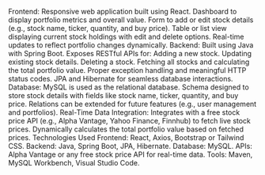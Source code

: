 Frontend:
Responsive web application built using React.
Dashboard to display portfolio metrics and overall value.
Form to add or edit stock details (e.g., stock name, ticker, quantity, and buy price).
Table or list view displaying current stock holdings with edit and delete options.
Real-time updates to reflect portfolio changes dynamically.
Backend:
Built using Java with Spring Boot.
Exposes RESTful APIs for:
Adding a new stock.
Updating existing stock details.
Deleting a stock.
Fetching all stocks and calculating the total portfolio value.
Proper exception handling and meaningful HTTP status codes.
JPA and Hibernate for seamless database interactions.
Database:
MySQL is used as the relational database.
Schema designed to store stock details with fields like stock name, ticker, quantity, and buy price.
Relations can be extended for future features (e.g., user management and portfolios).
Real-Time Data Integration:
Integrates with a free stock price API (e.g., Alpha Vantage, Yahoo Finance, Finnhub) to fetch live stock prices.
Dynamically calculates the total portfolio value based on fetched prices.
Technologies Used
Frontend: React, Axios, Bootstrap or Tailwind CSS.
Backend: Java, Spring Boot, JPA, Hibernate.
Database: MySQL.
APIs: Alpha Vantage or any free stock price API for real-time data.
Tools: Maven, MySQL Workbench, Visual Studio Code.
